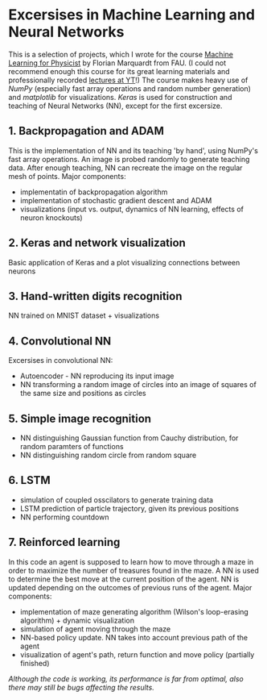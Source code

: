 # Excersises in Machine Learning and Neural Networks

This is a selection of projects, which I wrote for the course [Machine Learning for Physicist](https://pad.gwdg.de/s/Machine_Learning_For_Physicists_2021) by Florian Marquardt from FAU. (I could not recommend enough this course for its great learning materials and professionally recorded [lectures at YT](https://www.youtube.com/watch?v=qMp3s7D_8Xw&list=PLemsnf33Vij4eFWwtoQCrt9AHjLe3uo9_)!) The course makes heavy use of _NumPy_ (especially fast array operations and random number generation) and _matplotlib_ for visualizations.  _Keras_ is used for construction and teaching of Neural Networks (NN), except for the first excersize.

## 1. Backpropagation and ADAM
  This is the implementation of NN and its teaching 'by hand', using NumPy's fast array operations. An image is probed randomly to generate teaching data. After enough teaching, NN can recreate the image on the   regular mesh of points. Major components: 
  * implementatin of backpropagation algorithm
  * implementation of stochastic gradient descent and ADAM
  * visualizations (input vs. output, dynamics of NN learning, effects of neuron knockouts)

## 2. Keras and network visualization
   Basic application of Keras and a plot visualizing connections between neurons

## 3. Hand-written digits recognition
  NN trained on MNIST dataset + visualizations
  
## 4. Convolutional NN
  Excersises in convolutional NN:
  * Autoencoder - NN reproducing its input image
  * NN transforming a random image of circles into an image of squares of the same size and positions as circles
  
## 5. Simple image recognition
  * NN distinguishing Gaussian function from Cauchy distribution, for random paramters of functions
  * NN distinguishing random circle from random square

## 6. LSTM
  * simulation of coupled osscilators to generate training data
  * LSTM prediction of particle trajectory, given its previous positions
  * NN performing countdown 

## 7. Reinforced learning
  In this code an agent is supposed to learn how to move through a maze in order to maximize the number of treasures found in the maze. A NN is used to determine the best move at the current position of the agent. NN is updated depending on the outcomes of previous runs of the agent. Major components:
  * implementation of maze generating algorithm (Wilson's loop-erasing algorithm) + dynamic visualization
  * simulation of agent moving through the maze
  * NN-based policy update. NN takes into account previous path of the agent
  * visualization of agent's path, return function and move policy (partially finished)
    
  _Although the code is working, its performance is far from optimal, also there may still be bugs affecting the results._
  
